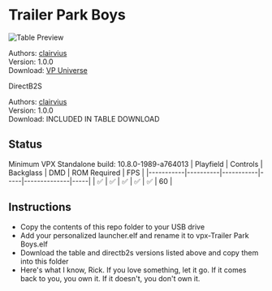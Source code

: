 # Trailer Park Boys

![Table Preview](https://vpuniverse.com/screenshots/monthly_2024_06/Screenshot(9).png.2c7814c48928dd5bc3e4ef0e6daec6f4.png)

Authors: [clairvius](https://vpuniverse.com/profile/16134-clairvius/)  
Version: 1.0.0  
Download: [VP Universe](https://vpuniverse.com/files/file/20407-trailer-park-boys-pin-ballers-clairvius-2024/)  

DirectB2S

Authors: [clairvius](https://vpuniverse.com/profile/16134-clairvius/)  
Version: 1.0.0  
Download: INCLUDED IN TABLE DOWNLOAD  


## Status 

Minimum VPX Standalone build: 10.8.0-1989-a764013
| Playfield | Controls | Backglass | DMD | ROM Required | FPS | 
|-----------|----------|-----------|-----|--------------|-----|
| :white_check_mark: | :white_check_mark: | :white_check_mark: | :white_check_mark: | :white_check_mark: | 60 |

## Instructions

- Copy the contents of this repo folder to your USB drive
- Add your personalized launcher.elf and rename it to vpx-Trailer Park Boys.elf
- Download the table and directb2s versions listed above and copy them into this folder
- Here's what I know, Rick. If you love something, let it go. If it comes back to you, you own it. If it doesn't, you don't own it.
